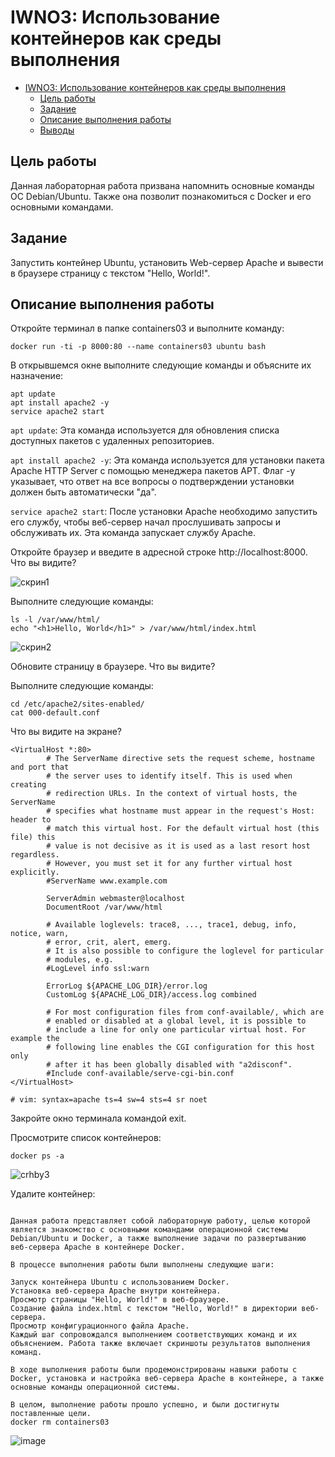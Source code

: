 # IWNO3: Использование контейнеров как среды выполнения

- [IWNO3: Использование контейнеров как среды выполнения](#iwno3-использование-контейнеров-как-среды-выполнения)
  - [Цель работы](#цель-работы)
  - [Задание](#задание)
  - [Описание выполнения работы](#описание-выполнения-работы)
  - [Выводы](#выводы)

## Цель работы
Данная лабораторная работа призвана напомнить основные команды ОС Debian/Ubuntu. Также она позволит познакомиться с Docker и его основными командами.
## Задание
Запустить контейнер Ubuntu, установить Web-сервер Apache и вывести в браузере страницу с текстом "Hello, World!".
## Описание выполнения работы

Откройте терминал в папке containers03 и выполните команду:
```
docker run -ti -p 8000:80 --name containers03 ubuntu bash
```

В открывшемся окне выполните следующие команды и объясните их назначение:

```
apt update
apt install apache2 -y
service apache2 start
```

`apt update`: Эта команда используется для обновления списка доступных пакетов с удаленных репозиториев. 

`apt install apache2 -y`: Эта команда используется для установки пакета Apache HTTP Server с помощью менеджера пакетов APT. Флаг -y указывает, что ответ на все вопросы о подтверждении установки должен быть автоматически "да".

`service apache2 start`: После установки Apache необходимо запустить его службу, чтобы веб-сервер начал прослушивать запросы и обслуживать их. Эта команда запускает службу Apache.

Откройте браузер и введите в адресной строке http://localhost:8000. Что вы видите?

![скрин1](https://github.com/Salam4ik666/containers03/assets/159524637/7713efed-29d9-4488-b85a-f13010bbe1e4)



Выполните следующие команды:
```
ls -l /var/www/html/
echo "<h1>Hello, World</h1>" > /var/www/html/index.html
```
![скрин2](https://github.com/Salam4ik666/containers03/assets/159524637/28710720-8206-400d-aa6a-7fc8cfccf590)



Обновите страницу в браузере. Что вы видите?



Выполните следующие команды:
```
cd /etc/apache2/sites-enabled/
cat 000-default.conf
```
Что вы видите на экране?

```
<VirtualHost *:80>
        # The ServerName directive sets the request scheme, hostname and port that
        # the server uses to identify itself. This is used when creating
        # redirection URLs. In the context of virtual hosts, the ServerName
        # specifies what hostname must appear in the request's Host: header to
        # match this virtual host. For the default virtual host (this file) this
        # value is not decisive as it is used as a last resort host regardless.
        # However, you must set it for any further virtual host explicitly.
        #ServerName www.example.com

        ServerAdmin webmaster@localhost
        DocumentRoot /var/www/html

        # Available loglevels: trace8, ..., trace1, debug, info, notice, warn,
        # error, crit, alert, emerg.
        # It is also possible to configure the loglevel for particular
        # modules, e.g.
        #LogLevel info ssl:warn

        ErrorLog ${APACHE_LOG_DIR}/error.log
        CustomLog ${APACHE_LOG_DIR}/access.log combined

        # For most configuration files from conf-available/, which are
        # enabled or disabled at a global level, it is possible to
        # include a line for only one particular virtual host. For example the
        # following line enables the CGI configuration for this host only
        # after it has been globally disabled with "a2disconf".
        #Include conf-available/serve-cgi-bin.conf
</VirtualHost>

# vim: syntax=apache ts=4 sw=4 sts=4 sr noet
```

Закройте окно терминала командой exit.

Просмотрите список контейнеров:
```
docker ps -a
```
![crhby3](https://github.com/Salam4ik666/containers03/assets/159524637/d02e72bb-3120-4572-8370-00a1124d1808)



Удалите контейнер:
```

Данная работа представляет собой лабораторную работу, целью которой является знакомство с основными командами операционной системы Debian/Ubuntu и Docker, а также выполнение задачи по развертыванию веб-сервера Apache в контейнере Docker.

В процессе выполнения работы были выполнены следующие шаги:

Запуск контейнера Ubuntu с использованием Docker.
Установка веб-сервера Apache внутри контейнера.
Просмотр страницы "Hello, World!" в веб-браузере.
Создание файла index.html с текстом "Hello, World!" в директории веб-сервера.
Просмотр конфигурационного файла Apache.
Каждый шаг сопровождался выполнением соответствующих команд и их объяснением. Работа также включает скриншоты результатов выполнения команд.

В ходе выполнения работы были продемонстрированы навыки работы с Docker, установка и настройка веб-сервера Apache в контейнере, а также основные команды операционной системы.

В целом, выполнение работы прошло успешно, и были достигнуты поставленные цели.
docker rm containers03
```

![image](https://github.com/S1ngle777/containers03/assets/128795707/fcbf971c-34a9-41f7-84d7-15976c1d9dc9)
